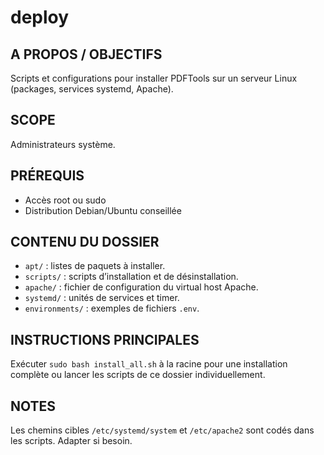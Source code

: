 # deploy

## A PROPOS / OBJECTIFS
Scripts et configurations pour installer PDFTools sur un serveur Linux (packages, services systemd, Apache).

## SCOPE
Administrateurs système.

## PRÉREQUIS
- Accès root ou sudo
- Distribution Debian/Ubuntu conseillée

## CONTENU DU DOSSIER
- `apt/` : listes de paquets à installer.
- `scripts/` : scripts d’installation et de désinstallation.
- `apache/` : fichier de configuration du virtual host Apache.
- `systemd/` : unités de services et timer.
- `environments/` : exemples de fichiers `.env`.

## INSTRUCTIONS PRINCIPALES
Exécuter `sudo bash install_all.sh` à la racine pour une installation complète ou lancer les scripts de ce dossier individuellement.

## NOTES
Les chemins cibles `/etc/systemd/system` et `/etc/apache2` sont codés dans les scripts. Adapter si besoin.



